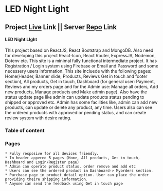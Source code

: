# LED Night Light

## Project [Live](https://led-night-light.firebaseapp.com/) Link || Server [Repo](https://github.com/afsar-uddin/led-night-light-server) Link

#### LED Night LIght 
This project based on ReactJS, React Bootstrap and MongoDB. Also need for developing this project React-Icon, React Router, ExpressJS, Nodemon, Dotenv etc. This site is a minimal fully functional intermediate project. It has Registration / Login system using Firebase or Email and Password and some necessery users information. 
This site incluede with the following pages: Home(Header, Banner slide, Products, Reviews Get in touch and footer section), All products, Get in touch, Dashboard (for general user: Payment, Reviews and my orders page and for the Admin use: Manage all orders, Add new products, Manage products and Make admin page). Also have the status update page like admin can update products status pending to shipped or approved etc. 
Admin has some facilities like, admin can add new products, can update or delete any product, any time. Users also can see the ordered products with approved or pending status, and can create review system with desire rating. 

### Table of content
### Pages
    * Fully resposive for all devices friendly. 
    * In header appered 5 pages (Home, All products, Get in touch, Dashboard and Login/Register page)
    * Admin can operate product status, order remove and add etc
    * Users can see the ordered product in Dashboard-> Myorders section. 
    * Purchase page in product detail option. User can place the order providing theire shipping information. 
    * Anyone can send the feedback using Get in touch page 
